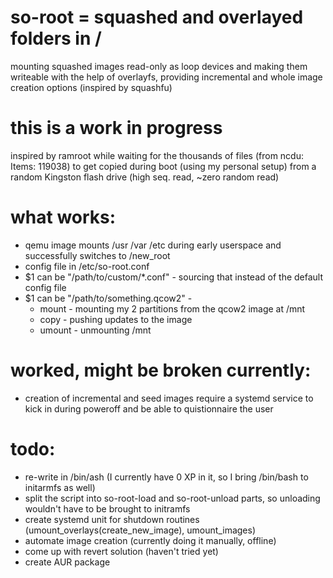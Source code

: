 # so-root = squashed and overlayed folders in /

mounting squashed images read-only as loop devices and making them writeable with the help of overlayfs, providing incremental and whole image creation options (inspired by squashfu)

# this is a work in progress

inspired by ramroot while waiting for the thousands of files (from ncdu: Items: 119038) to get copied during boot (using my personal setup) from a random Kingston flash drive (high seq. read, ~zero random read)

# what works:
 - qemu image mounts /usr /var /etc during early userspace and successfully switches to /new_root
 - config file in /etc/so-root.conf
 - $1 can be "/path/to/custom/*.conf" - sourcing that instead of the default config file
 - $1 can be "/path/to/something.qcow2" - 
    - mount - mounting my 2 partitions from the qcow2 image at /mnt
    - copy - pushing updates to the image
    - umount - unmounting /mnt
 
# worked, might be broken currently:
 - creation of incremental and seed images require a systemd service to kick in during poweroff and be able to quistionnaire the user
 
# todo:
 - re-write in /bin/ash (I currently have 0 XP in it, so I bring /bin/bash to initarmfs as well)
 - split the script into so-root-load and so-root-unload parts, so unloading wouldn't have to be brought to initramfs
 - create systemd unit for shutdown routines (umount_overlays(create_new_image), umount_images)
 - automate image creation (currently doing it manually, offline)
 - come up with revert solution (haven't tried yet)
 - create AUR package
